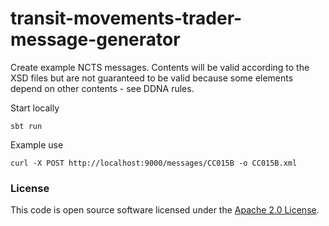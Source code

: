 
# transit-movements-trader-message-generator

Create example NCTS messages.  Contents will be valid according to the XSD files but are not guaranteed to be valid because some elements depend on other contents - see DDNA rules.

Start locally
```aidl
sbt run
```

Example use
```
curl -X POST http://localhost:9000/messages/CC015B -o CC015B.xml
```

### License

This code is open source software licensed under the [Apache 2.0 License]("http://www.apache.org/licenses/LICENSE-2.0.html").
